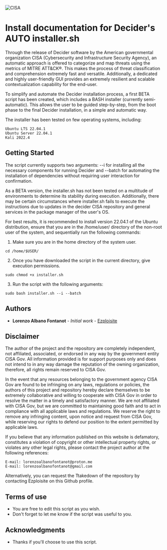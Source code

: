 ![CISA](https://i.postimg.cc/jjfL0wQr/Immagine-2023-03-03-135805.jpg)
# Install documentation for Decider's AUTO installer.sh


Through the release of Decider software by the American governmental organization CISA (Cybersecurity and Infrastructure Security Agency), an automatic approach is offered to categorize and map threats using the metrics of MITRE ATT&CK®. This makes the process of threat classification and comprehension extremely fast and versatile. Additionally, a dedicated and highly user-friendly GUI provides an extremely resilient and scalable contextualization capability for the end-user.

To simplify and automate the Decider installation process, a first BETA script has been created, which includes a BASH installer (currently semi-automatic). This allows the user to be guided step-by-step, from the boot phase to the final Decider installation, in a simple and automatic way.

The installer has been tested on few operating systems, including:

```
Ubuntu LTS 22.04.1
Ubuntu Server 22.04.1
Kali 2022.4
```


## Getting Started

The script currently supports two arguments: --i for installing all the necessary components for running Decider and --batch for automating the installation of dependencies without requiring user interaction for confirmation.

As a BETA version, the installer.sh has not been tested on a multitude of environments to determine its stability during execution. Additionally, there may be certain circumstances where installer.sh fails to execute the instructions due to updates in the decider CISA repository and general services in the package manager of the user's OS.

For best results, it is recommended to install version 22.04.1 of the Ubuntu distribution, ensure that you are in the /home/user/ directory of the non-root user of the system, and sequentially run the following commands:

1. Make sure you are in the home directory of the system user. 
```
cd /home/$USER/ 
```
2. Once you have downloaded the script in the current directory, give execution permissions. 
```
sudo chmod +x installer.sh
```
3. Run the script with the following arguments:
```
sudo bash installer.sh --i --batch
```

## Authors

* **Lorenzo Albano Fontanot** - *Initial work* - [Ezploisite](https://github.com/Ezploisite)

## Disclaimer

The author of the project and the repository are completely independent, not affiliated, associated, or endorsed in any way by the government entity CISA Gov. All information provided is for support purposes only and does not intend to in any way damage the reputation of the owning organization, therefore, all rights remain reserved to CISA Gov.

In the event that any resources belonging to the government agency CISA Gov are found to be infringing on any laws, regulations or policies, the authors of this project and repository hereby declare themselves to be extremely collaborative and willing to cooperate with CISA Gov in order to resolve the matter in a timely and satisfactory manner. We are not affiliated with CISA Gov, but we are committed to maintaining good faith and to act in compliance with all applicable laws and regulations. We reserve the right to remove any infringing content, upon notice and request from CISA Gov, while reserving our rights to defend our position to the extent permitted by applicable laws.

If you believe that any information published on this website is defamatory, constitutes a violation of copyright or other intellectual property rights, or violates any other legal rights, please contact the project author at the following references:

```
E-mail: lorenzoalbanofontanot@proton.me
E-mail: lorenzoalbanofontanot@gmail.com
```

Alternatively, you can request the Ttakedown of the repository by contacting Ezploisite on this Github profile.

## Terms of use

* You are free to edit this script as you wish.
* Don't forget to let me know if the script was useful to you.

## Acknowledgments

* Thanks if you'll choose to use this script.


